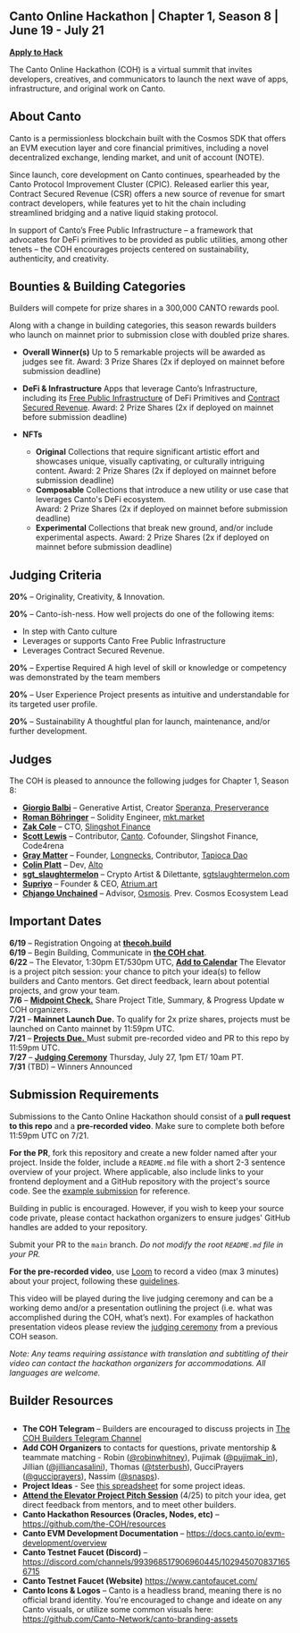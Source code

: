 ## Canto Online Hackathon | Chapter 1, Season 8 | June 19 - July 21

[**Apply to Hack**](https://eugnmr538db.typeform.com/to/BCe0ZX8H)  

The Canto Online Hackathon (COH) is a virtual summit that invites developers, creatives, and communicators to launch the next wave of apps, infrastructure, and original work on Canto. 

## **About Canto**

Canto is a permissionless blockchain built with the Cosmos SDK that offers an EVM execution layer and core financial primitives, including a novel decentralized exchange, lending market, and unit of account (NOTE). 

Since launch, core development on Canto continues, spearheaded by the Canto Protocol Improvement Cluster (CPIC). Released earlier this year, Contract Secured Revenue (CSR) offers a new source of revenue for smart contract developers, while features yet to hit the chain including streamlined bridging and a native liquid staking protocol.

In support of Canto’s Free Public Infrastructure – a framework that advocates for DeFi primitives to be provided as public utilities, among other tenets – the COH encourages projects centered on sustainability, authenticity, and creativity.

## **Bounties & Building Categories**
Builders will compete for prize shares in a 300,000 CANTO rewards pool.

Along with a change in building categories, this season rewards builders who launch on mainnet prior to submission close with doubled prize shares.

* **Overall Winner(s)**
Up to 5 remarkable projects will be awarded as judges see fit. 
    Award: 3 Prize Shares  (2x if deployed on mainnet before submission deadline)

* **DeFi & Infrastructure** 
Apps that leverage Canto’s Infrastructure, including its [Free Public Infrastructure](https://docs.canto.io/readme/free-public-infrastructure-fpi) of DeFi Primitives and [Contract Secured Revenue](https://docs.canto.io/evm-development/contract-secured-revenue-csr). 
    Award: 2 Prize Shares  (2x if deployed on mainnet before submission deadline)

* **NFTs**
    * **Original**
Collections that require significant artistic effort and showcases unique, visually captivating, or culturally intriguing content. 
Award: 2 Prize Shares  (2x if deployed on mainnet before submission deadline)
    * **Composable**
Collections that introduce a new utility or use case that leverages Canto's DeFi ecosystem.  
Award: 2 Prize Shares (2x if deployed on mainnet before submission deadline)
    * **Experimental**
Collections that break new ground, and/or include experimental aspects. 
Award: 2 Prize Shares  (2x if deployed on mainnet before submission deadline)

## **Judging Criteria**

**20%** – Originality, Creativity, & Innovation.

**20%** – Canto-ish-ness. How well projects do one of the following items:
* In step with Canto culture
* Leverages or supports Canto Free Public Infrastructure
* Leverages Contract Secured Revenue.

**20%** – Expertise Required
A high level of skill or knowledge or competency was demonstrated by the team members

**20%** – User Experience
Project presents as intuitive and understandable for its targeted user profile.

**20%** – Sustainability
A thoughtful plan for launch, maintenance, and/or further development.  

## **Judges**

The COH is pleased to announce the following judges for Chapter 1, Season 8:

* [**Giorgio Balbi**](https://twitter.com/GiorgioBalbi) – Generative Artist, Creator [Speranza, Preserverance](https://giorgiobalbi.com/works/)  
* [**Roman Böhringer**](https://twitter.com/romanboehr) – Solidity Engineer, [mkt.market](https://mkt.market)  
* [**Zak Cole**](https://twitter.com/0xzak) – CTO, [Slingshot Finance](https://slingshot.finance)  
* [**Scott Lewis**](https://twitter.com/scott_lew_is) – Contributor, [Canto](https://canto.io/). Cofounder, Slingshot Finance, Code4rena  
* [**Gray Matter**](https://twitter.com/0xgraymatter) – Founder, [Longnecks](https://twitter.com/cantolongnecks), Contributor, [Tapioca Dao](https:/tapioca.xyz)  
* [**Colin Platt**](https://twitter.com/colingplatt) – Dev, [Alto](https://alto.build)  
* [**sgt_slaughtermelon**](https://twitter.com/sgt_slaughtermelon)   – Crypto Artist & Dilettante, [sgtslaughtermelon.com](https://sgtslaughtermelon.com)  
* [**Supriyo**](https://twitter.com/next_roy) – Founder & CEO, [Atrium.art](https://atrium.art/)  
* [**Chjango Unchained**](https://twitter.com/chjango) – Advisor, [Osmosis](https://app.osmosis.zone/). Prev. Cosmos Ecosystem Lead  

## **Important Dates**

**6/19** – Registration Ongoing at [**thecoh.build**](https://thecoh.build)  
**6/19** – Begin Building, Communicate in [**the COH chat**](https://t.me/+aXvNO-ZcrWZjYTIx).   
**6/22** – The Elevator, 1:30pm ET/530pm UTC, [**Add to Calendar**](https://calendar.google.com/calendar/event?action=TEMPLATE&tmeid=MjdiMm52cmJrMDU3cGxuazlpODl1aWZjMjIgY18xNmYwYzVlNWQ2MjdmMzVhODQ3MmExMTkyNjZhNzUzYjMxOWYxMmViZmM5YTRhMTYxZWM4N2FkYjJlYWI0NjNkQGc&tmsrc=c_16f0c5e5d627f35a8472a119266a753b319f12ebfc9a4a161ec87adb2eab463d%40group.calendar.google.com)
The Elevator is a project pitch session: your chance to pitch your idea(s) to fellow builders and Canto mentors. Get direct feedback, learn about potential projects, and grow your team.  
**7/6** – [**Midpoint Check.**](https://form.jotform.com/231644720339152) Share Project Title, Summary, & Progress Update w COH organizers.  
**7/21** – **Mainnet Launch Due.** To qualify for 2x prize shares, projects must be launched on Canto mainnet by 11:59pm UTC.  
**7/21** – [**Projects Due.** ](https://form.jotform.com/231094957672163) Must submit pre-recorded video and PR to this repo by 11:59pm UTC.  
**7/27**  – [**Judging Ceremony**](https://www.youtube.com/live/azgSixRtIsM?feature=share) Thursday, July 27, 1pm ET/ 10am PT.  
**7/31** (TBD) – Winners Announced  

## **Submission Requirements**

Submissions to the Canto Online Hackathon should consist of a **pull request to this repo** and a **pre-recorded video**. Make sure to complete both before 11:59pm UTC on 7/21.

**For the PR**, fork this repository and create a new folder named after your project. Inside the folder, include a `README.md` file with a short 2-3 sentence overview of your project. Where applicable, also include links to your frontend deployment and a GitHub repository with the project's source code. See the [example submission](/Example%20Submission/) for reference.

Building in public is encouraged. However, if you wish to keep your source code private, please contact hackathon organizers to ensure judges' GitHub handles are added to your repository.

Submit your PR to the `main` branch. *Do not modify the root `README.md` file in your PR.*

**For the pre-recorded video**, use [Loom](https://www.loom.com/) to record a video (max 3 minutes) about your project, following these [guidelines](https://docs.google.com/document/d/1ROIdoGOL9zmSGpq9081uQ3t0HH1WNlObn5HREgoP4Pk/edit?usp=sharing).

This video will be played during the live judging ceremony and can be a working demo and/or a presentation outlining the project (i.e. what was accomplished during the COH, what’s next). For examples of hackathon presentation videos please review the [judging ceremony](https://youtu.be/inbF96BadPA?t=1923) from a previous COH season.

*Note: Any teams requiring assistance with translation and subtitling of their video can contact the hackathon organizers for accommodations. All languages are welcome.* 

## **Builder Resources**
## 

* **The COH Telegram** – Builders are encouraged to discuss projects in [The COH Builders Telegram Channel](https://t.me/+aXvNO-ZcrWZjYTIx) 
* **Add COH Organizers** to contacts for questions, private mentorship & teammate matching -  Robin ([@robinwhitney](https://t.me/robinwhitney)), Pujimak ([@pujimak_in](https://t.me/pujimak_in)), Jillian ([@jilliancasalini](https://t.me/jilliancasalini)), Thomas ([@tsterbush](https://t.me/tsterbush)), GucciPrayers ([@gucciprayers](https://t.me/gucciprayers)), Nassim ([@snasps](https://t.me/snasps)).
* **Project Ideas** - See [this spreadsheet](https://docs.google.com/spreadsheets/d/1Ecp7ixsFEtIyZw4qzmLYOOT6NHUWqHn0bZHi1eaY6DQ/edit?usp=sharing) for some project ideas.
* **[Attend the Elevator Project Pitch Session]((https://calendar.google.com/calendar/event?action=TEMPLATE&tmeid=NzVocDRiODcxaGFrZGFqY25idWM1bnU4N28gY18xNmYwYzVlNWQ2MjdmMzVhODQ3MmExMTkyNjZhNzUzYjMxOWYxMmViZmM5YTRhMTYxZWM4N2FkYjJlYWI0NjNkQGc&tmsrc=c_16f0c5e5d627f35a8472a119266a753b319f12ebfc9a4a161ec87adb2eab463d%40group.calendar.google.com))** (4/25) to pitch your idea, get direct feedback from mentors, and to meet other builders. 
* **Canto Hackathon Resources (Oracles, Nodes, etc)** – https://github.com/the-COH/resources
* **Canto EVM Development Documentation** – https://docs.canto.io/evm-development/overview
* **Canto Testnet Faucet (Discord)** – https://discord.com/channels/993968517906960445/1029450708371656715
* **Canto Testnet Faucet (Website)** https://www.cantofaucet.com/
*  **Canto Icons & Logos** – Canto is a headless brand, meaning there is no official brand identity. You're encouraged to change and ideate on any Canto visuals, or utilize some common visuals here: https://github.com/Canto-Network/canto-branding-assets
